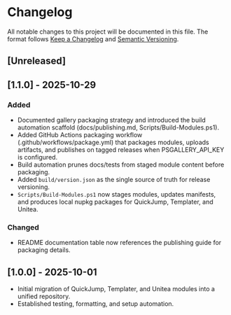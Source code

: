 # Changelog

All notable changes to this project will be documented in this file. The format follows [Keep a Changelog](https://keepachangelog.com/en/1.0.0/) and [Semantic Versioning](https://semver.org/).

## [Unreleased]

## [1.1.0] - 2025-10-29
### Added
- Documented gallery packaging strategy and introduced the build automation scaffold (docs/publishing.md, Scripts/Build-Modules.ps1).
- Added GitHub Actions packaging workflow (.github/workflows/package.yml) that packages modules, uploads artifacts, and publishes on tagged releases when PSGALLERY_API_KEY is configured.
- Build automation prunes docs/tests from staged module content before packaging.
- Added `build/version.json` as the single source of truth for release versioning.
- `Scripts/Build-Modules.ps1` now stages modules, updates manifests, and produces local nupkg packages for QuickJump, Templater, and Unitea.

### Changed
- README documentation table now references the publishing guide for packaging details.

## [1.0.0] - 2025-10-01
- Initial migration of QuickJump, Templater, and Unitea modules into a unified repository.
- Established testing, formatting, and setup automation.

